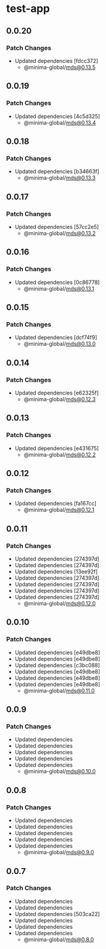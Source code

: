 # test-app

## 0.0.20

### Patch Changes

- Updated dependencies [fdcc372]
  - @minima-global/mds@0.13.5

## 0.0.19

### Patch Changes

- Updated dependencies [4c5d325]
  - @minima-global/mds@0.13.4

## 0.0.18

### Patch Changes

- Updated dependencies [b34663f]
  - @minima-global/mds@0.13.3

## 0.0.17

### Patch Changes

- Updated dependencies [57cc2e5]
  - @minima-global/mds@0.13.2

## 0.0.16

### Patch Changes

- Updated dependencies [0c86778]
  - @minima-global/mds@0.13.1

## 0.0.15

### Patch Changes

- Updated dependencies [dcf74f9]
  - @minima-global/mds@0.13.0

## 0.0.14

### Patch Changes

- Updated dependencies [e62325f]
  - @minima-global/mds@0.12.3

## 0.0.13

### Patch Changes

- Updated dependencies [e431675]
  - @minima-global/mds@0.12.2

## 0.0.12

### Patch Changes

- Updated dependencies [fa167cc]
  - @minima-global/mds@0.12.1

## 0.0.11

### Patch Changes

- Updated dependencies [274397d]
- Updated dependencies [274397d]
- Updated dependencies [13ee92f]
- Updated dependencies [274397d]
- Updated dependencies [274397d]
- Updated dependencies [274397d]
- Updated dependencies [274397d]
  - @minima-global/mds@0.12.0

## 0.0.10

### Patch Changes

- Updated dependencies [e49dbe8]
- Updated dependencies [e49dbe8]
- Updated dependencies [c3bc088]
- Updated dependencies [e49dbe8]
- Updated dependencies [e49dbe8]
- Updated dependencies [e49dbe8]
  - @minima-global/mds@0.11.0

## 0.0.9

### Patch Changes

- Updated dependencies
- Updated dependencies
- Updated dependencies
- Updated dependencies
- Updated dependencies
  - @minima-global/mds@0.10.0

## 0.0.8

### Patch Changes

- Updated dependencies
- Updated dependencies
- Updated dependencies
- Updated dependencies
- Updated dependencies
  - @minima-global/mds@0.9.0

## 0.0.7

### Patch Changes

- Updated dependencies
- Updated dependencies
- Updated dependencies [503ca22]
- Updated dependencies
- Updated dependencies
- Updated dependencies
  - @minima-global/mds@0.8.0
